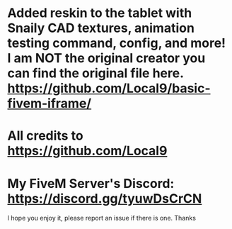# Added reskin to the tablet with Snaily CAD textures, animation testing command, config, and more! I am NOT the original creator you can find the original file here. https://github.com/Local9/basic-fivem-iframe/

# All credits to https://github.com/Local9

# My FiveM Server's Discord: https://discord.gg/tyuwDsCrCN

I hope you enjoy it, please report an issue if there is one. Thanks
